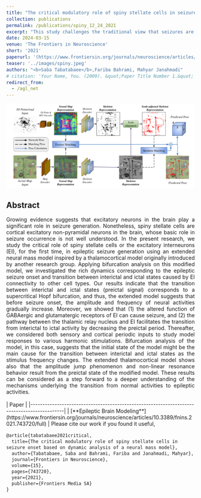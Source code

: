 ```yaml
---
title: "The critical modulatory role of spiny stellate cells in seizure onset based on dynamic analysis of a neural mass model"
collection: publications
permalink: /publications/spiny_12_24_2021
excerpt: "This study challenges the traditional view that seizures are solely caused by excessive excitation or reduced inhibition in the brain. Instead, it highlights the paradoxical role of both glutamatergic (excitatory) and GABAergic (inhibitory) neurotransmitters in seizure generation. By extending an existing thalamocortical model to include spiny stellate (excitatory interneuron) cells, the research demonstrates how these neurons are crucial for generating preictal activity—the transitional state before seizures. Through bifurcation analysis and simulations, the model replicates a wide range of brain dynamics, including normal activity, preictal spikes, absence seizures, clonic seizures, and tonic seizures. The findings reveal that the cooperation between excitatory and inhibitory mechanisms, particularly the role of spiny stellate cells and thalamic inputs, governs the transition from normal brain states to seizures. This extended mathematical model provides deeper insights into seizure prediction and may help develop more effective therapeutic strategies."
date: 2024-03-15
venue: 'The Frontiers in Neuroscience'
short: '2021'
paperurl: '(https://www.frontiersin.org/journals/neuroscience/articles/10.3389/fnins.2021.743720/full)'
teaser: '../images/spiny.jpeg'
authors: "<b>Saba Tabatabaee</b>,Fariba Bahrami, Mahyar Janahmadi"
# citation: 'Your Name, You. (2009). &quot;Paper Title Number 1.&quot; <i>Journal 1</i>. 1(1).'
redirect_from: 
  - /agl_net
---
```


<p style="text-align:center;">
<img src="../images/agl_net.png" width="800">
</p>

## Abstract
<div style="text-align: justify"> Growing evidence suggests that excitatory neurons in the brain play a significant role in
seizure generation. Nonetheless, spiny stellate cells are cortical excitatory non-pyramidal
neurons in the brain, whose basic role in seizure occurrence is not well understood. In
the present research, we study the critical role of spiny stellate cells or the excitatory
interneurons (EI), for the first time, in epileptic seizure generation using an extended
neural mass model inspired by a thalamocortical model originally introduced by another
research group. Applying bifurcation analysis on this modified model, we investigated
the rich dynamics corresponding to the epileptic seizure onset and transition between
interictal and ictal states caused by EI connectivity to other cell types. Our results
indicate that the transition between interictal and ictal states (preictal signal) corresponds
to a supercritical Hopf bifurcation, and thus, the extended model suggests that before
seizure onset, the amplitude and frequency of neural activities gradually increase.
Moreover, we showed that (1) the altered function of GABAergic and glutamatergic
receptors of EI can cause seizure, and (2) the pathway between the thalamic relay
nucleus and EI facilitates the transition from interictal to ictal activity by decreasing
the preictal period. Thereafter, we considered both sensory and cortical periodic inputs
to study model responses to various harmonic stimulations. Bifurcation analysis of the
model, in this case, suggests that the initial state of the model might be the main cause
for the transition between interictal and ictal states as the stimulus frequency changes.
The extended thalamocortical model shows also that the amplitude jump phenomenon
and non-linear resonance behavior result from the preictal state of the modified model.
These results can be considered as a step forward to a deeper understanding of the
mechanisms underlying the transition from normal activities to epileptic activities.</div>
<br>
| Paper                                                                                      |
|--------------------------------------------------------------------------------------------|
| [**Epileptic Brain Modeling**](https://www.frontiersin.org/journals/neuroscience/articles/10.3389/fnins.2021.743720/full) |
Please cite our work if you found it useful,

```
@article{tabatabaee2021critical,
  title={The critical modulatory role of spiny stellate cells in seizure onset based on dynamic analysis of a neural mass model},
  author={Tabatabaee, Saba and Bahrami, Fariba and Janahmadi, Mahyar},
  journal={Frontiers in Neuroscience},
  volume={15},
  pages={743720},
  year={2021},
  publisher={Frontiers Media SA}
}
```
